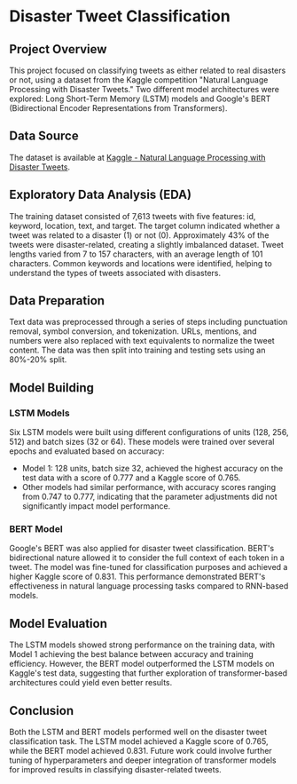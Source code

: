 # Disaster Tweet Classification

## Project Overview

This project focused on classifying tweets as either related to real disasters or not, using a dataset from the Kaggle competition "Natural Language Processing with Disaster Tweets." Two different model architectures were explored: Long Short-Term Memory (LSTM) models and Google's BERT (Bidirectional Encoder Representations from Transformers).

## Data Source

The dataset is available at [Kaggle - Natural Language Processing with Disaster Tweets](https://www.kaggle.com/competitions/nlp-getting-started/overview).

## Exploratory Data Analysis (EDA)

The training dataset consisted of 7,613 tweets with five features: id, keyword, location, text, and target. The target column indicated whether a tweet was related to a disaster (1) or not (0). Approximately 43% of the tweets were disaster-related, creating a slightly imbalanced dataset. Tweet lengths varied from 7 to 157 characters, with an average length of 101 characters. Common keywords and locations were identified, helping to understand the types of tweets associated with disasters.

## Data Preparation

Text data was preprocessed through a series of steps including punctuation removal, symbol conversion, and tokenization. URLs, mentions, and numbers were also replaced with text equivalents to normalize the tweet content. The data was then split into training and testing sets using an 80%-20% split.

## Model Building

### LSTM Models

Six LSTM models were built using different configurations of units (128, 256, 512) and batch sizes (32 or 64). These models were trained over several epochs and evaluated based on accuracy:
   - Model 1: 128 units, batch size 32, achieved the highest accuracy on the test data with a score of 0.777 and a Kaggle score of 0.765.
   - Other models had similar performance, with accuracy scores ranging from 0.747 to 0.777, indicating that the parameter adjustments did not significantly impact model performance.

### BERT Model

Google's BERT was also applied for disaster tweet classification. BERT's bidirectional nature allowed it to consider the full context of each token in a tweet. The model was fine-tuned for classification purposes and achieved a higher Kaggle score of 0.831. This performance demonstrated BERT's effectiveness in natural language processing tasks compared to RNN-based models.

## Model Evaluation

The LSTM models showed strong performance on the training data, with Model 1 achieving the best balance between accuracy and training efficiency. However, the BERT model outperformed the LSTM models on Kaggle's test data, suggesting that further exploration of transformer-based architectures could yield even better results.

## Conclusion

Both the LSTM and BERT models performed well on the disaster tweet classification task. The LSTM model achieved a Kaggle score of 0.765, while the BERT model achieved 0.831. Future work could involve further tuning of hyperparameters and deeper integration of transformer models for improved results in classifying disaster-related tweets.

